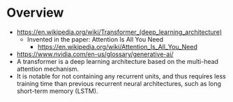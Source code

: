 # Overview

- https://en.wikipedia.org/wiki/Transformer_(deep_learning_architecture)
    + Invented in the paper: Attention Is All You Need
        * https://en.wikipedia.org/wiki/Attention_Is_All_You_Need
- https://www.nvidia.com/en-us/glossary/generative-ai/
- A transformer is a deep learning architecture based on the multi-head
  attention mechanism.
- It is notable for not containing any recurrent units, and thus
  requires less training time than previous recurrent neural
  architectures, such as long short-term memory (LSTM).


